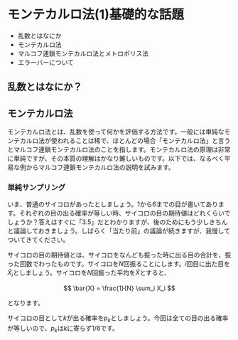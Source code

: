 # モンテカルロ法(1)基礎的な話題

* 乱数とはなにか
* モンテカルロ法
* マルコフ連鎖モンテカルロ法とメトロポリス法
* エラーバーについて

## 乱数とはなにか？

## モンテカルロ法

モンテカルロ法とは、乱数を使って何かを評価する方法です。一般には単純なモンテカルロ法が使われることは稀で、ほとんどの場合「モンテカルロ法」と言うとマルコフ連鎖モンテカルロ法のことを指します。モンテカルロ法の原理は非常に単純ですが、その本質の理解はかなり難しいものです。以下では、なるべく平易な例からマルコフ連鎖モンテカルロ法の説明を試みます。

### 単純サンプリング

いま、普通のサイコロがあったとしましょう。1から6までの目が書いてあります。それぞれの目の出る確率が等しい時、サイコロの目の期待値はどれくらいでしょうか？答えはすぐに「3.5」だとわかりますが、後のためにもう少しきちんと議論しておきましょう。しばらく「当たり前」の議論が続きますが、我慢してついてきてください。

サイコロの目の期待値とは、サイコロをなんども振った時に出る目の合計を、振った回数でわったものです。サイコロを$N$回振ることにします。$i$回目に出た目を$\hat{X}_i$としましょう。サイコロを$N$回振った平均を$\bar{X}$とすると、

$$
\bar{X} = \frac{1}{N} \sum_i X_i
$$

となります。

サイコロの目として$k$が出る確率を$p_k$としましょう。今回は全ての目の出る確率が等しいので、$p_k$は$k$に寄らず$1/6$です。
